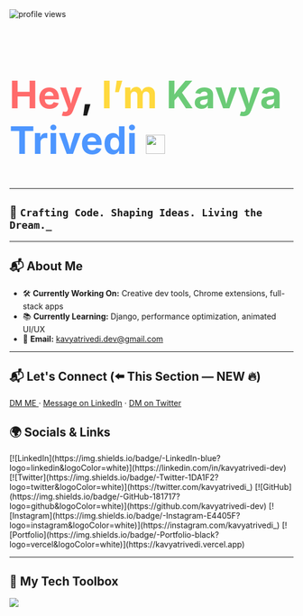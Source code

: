 <!-- Profile Views -->
<img src="https://komarev.com/ghpvc/?username=kavyatrivedi-dev&style=flat-square&color=brightgreen" alt="profile views"/>

<!-- Colorful Intro + GIF Below -->
<p>
<h1 style="font-family:-apple-system, BlinkMacSystemFont, 'Segoe UI', Roboto, Helvetica, Arial, sans-serif; font-weight:bold; font-size:4.2rem;">
  <span style="color:#FF6B6B; font-size:4.2rem;">Hey</span>, 
  <span style="color:#FFD93D; font-size:4.2rem;">I’m</span> 
  <span style="color:#6BCB77;">Kavya</span> 
  <span style="color:#4D96FF;">Trivedi</span> 
 <img src="https://i.pinimg.com/736x/b8/20/12/b8201271d4e1595d57ad2e40b6b4c038.jpg" width="34" height="34" /> <!-- 45 40 -- iron man  . 30 30 for apdi image  -->
</h1>
 
</p>

<!-- Fun Dev GIF -->


---

## 🧠 `Crafting Code. Shaping Ideas. Living the Dream._`

---

## 📬 About Me

- 🛠️ **Currently Working On:** Creative dev tools, Chrome extensions, full-stack apps  
- 📚 **Currently Learning:** Django, performance optimization, animated UI/UX  
- 📩 **Email:** [kavyatrivedi.dev@gmail.com](mailto:kavyatrivedi.dev@gmail.com)

---
## 📬 Let's Connect (⬅️ This Section — NEW 🔥)

<a href="mailto:kavyatrivedi.dev@gmail.com?subject=Let's Connect&body=Heyy Kavya, I am"> DM ME </a> · [Message on LinkedIn](https://linkedin.com/in/kavyatrivedi-dev) · [DM on Twitter](https://twitter.com/kavyatrivedi_)


## 🌍 Socials & Links
<p>
[![LinkedIn](https://img.shields.io/badge/-LinkedIn-blue?logo=linkedin&logoColor=white)](https://linkedin.com/in/kavyatrivedi-dev)  
[![Twitter](https://img.shields.io/badge/-Twitter-1DA1F2?logo=twitter&logoColor=white)](https://twitter.com/kavyatrivedi_)  
[![GitHub](https://img.shields.io/badge/-GitHub-181717?logo=github&logoColor=white)](https://github.com/kavyatrivedi-dev)  
[![Instagram](https://img.shields.io/badge/-Instagram-E4405F?logo=instagram&logoColor=white)](https://instagram.com/kavyatrivedi_)  
[![Portfolio](https://img.shields.io/badge/-Portfolio-black?logo=vercel&logoColor=white)](https://kavyatrivedi.vercel.app) </p>

---

## 🧰 My Tech Toolbox

<p>
  <img src="https://skillicons.dev/icons?i=html,css,js,ts,react,nextjs,tailwind,vue,figma,threejs,python,django,vscode,vercel,github" />
</p>
